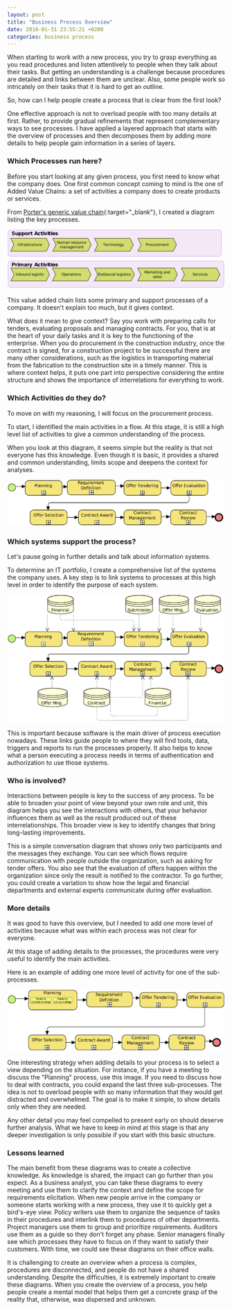 ```yaml
---
layout: post
title: "Business Process Overview"
date: 2018-01-31 23:55:21 +0200
categories: business process
---
```


When starting to work with a new process,
you try to grasp everything as you read procedures and listen attentively to
people when they talk about their tasks.
But getting an understanding is a challenge
because procedures are detailed and links between them
are unclear. Also, some people work so intricately on their tasks that it is hard
to get an outline.

So, how can I help people create a process that is clear from the first look?

<!-- more -->

One effective approach is not to overload people with too many details at first. Rather, to provide
gradual refinements that represent complementary ways to see processes.
I have applied a layered approach that starts with the overview of processes and then decomposes
them by adding more details to help people gain information in a series of layers.

### Which Processes run here?

Before you start looking at any given process, you first need to know
what the company does.
One first common concept coming to mind is the one of Added Value Chains:
a set of activities a company does to create products or services.

From [Porter's generic value chain][value-added-chain]{:target="_blank"},
I created a diagram listing the key processes.

<img src="/images/posts/overview.png" alt="Value-Added-Chain">

This value added chain lists some primary and support processes of a company.
It doesn't explain too much, but it gives context.

What does it mean to give context? Say you work with preparing calls for tenders, evaluating proposals and managing contracts. For you, that is at the heart of your daily tasks and it is key to the functioning of the enterprise. When you do procurement in the construction industry, once the contract is signed, for a construction project to be successful there are many other considerations, such as the logistics in transporting material from the fabrication to the construction site in a timely manner. This is where context helps, it puts one part into perspective considering the entire structure and shows the importance of interrelations for everything to work.

### Which Activities do they do?

To move on with my reasoning, I will focus on the procurement process.

To start, I identified the main activities in a flow. At this stage, it is still
a high level list of activities to give a common
understanding of the process.

When you look at this diagram, it seems simple but the reality is that not
everyone has this knowledge. Even though it is basic, it provides a shared and
common understanding, limits scope and deepens the context for analyses.

<img src="/images/posts/bp-overview.png" alt="Activities">

### Which systems support the process?

Let's pause going in further details and talk about information systems.

To determine an IT portfolio, I create a comprehensive list of the systems the company uses.
A key step is to link systems to
processes at this high level in order to identify the purpose of
each system.

<a href="/images/posts/bp-overview-systems.png" target="_blank"><img src="/images/posts/bp-overview-systems.png" alt="Process and Systems"></a>

This is important because software is the main driver of process execution nowadays. These links guide people to where they will find tools, data, triggers and reports to run the processes properly. It also helps to know what a person executing a process needs in terms of authentication and authorization to use those systems.

### Who is involved?

Interactions between people is key to the success of any process. To be able to broaden your point of view beyond your own role and unit, this diagram helps you see the interactions with others, that your behavior influences them as well as the result produced out of these interrelationships. This broader view is key to identify changes that bring long-lasting improvements.

This is a simple conversation diagram that shows only two participants and the messages they exchange. You can see which flows require communication with people outside the organization, such as asking for tender offers. You also see that the evaluation of offers happen within the organization since only the result is notified to the contractor. To go further, you could create a variation to show how the legal and financial departments and external experts communicate during offer evaluation.

### More details

It was good to have this overview, but I needed to add one more level of activities
because what was within each process was not clear for everyone.

At this stage of adding details to the processes, the procedures were very useful
to identify the main activities.

Here is an example of adding one more level of activity for one of the sub-processes.

<a href="/images/posts/bp-overview-sub-process.png" target="_blank">
<img src="/images/posts/bp-overview-sub-process.png" alt="SubProcesses"></a>

One interesting strategy when adding details to your process is to select a view
depending on the situation. For instance, if you have a meeting to discuss the
"Planning" process, use this image. If you need to discuss how to deal with contracts,
you could expand the last three sub-processes. The idea is not to overload people
with so many information that they would get distracted and overwhelmed. The goal
is to make it simple, to show details only when they are needed.

Any other detail you may feel compelled to present early on should deserve further
analysis. What we have to keep in mind at this stage is that any deeper investigation
is only possible if you start with this basic structure.

### Lessons learned

The main benefit from these diagrams was to create a collective knowledge.
As knowledge is shared, the impact can go further than you expect.
As a business analyst, you can take these diagrams to every meeting and use them to clarify the context and
define the scope for requirements elicitation. When new people arrive in the
company or someone starts working with a new process, they use it to quickly
get a bird's-eye view. Policy writers use them to organize
the sequence of tasks in their procedures and interlink them to procedures of
other departments. Project managers use them to group and prioritize requirements.
Auditors use them as a guide so they don't forget any phase.
Senior managers finally see which processes they have to focus on if they want
to satisfy their customers. With time, we could see these diagrams
on their office walls.

It is challenging to create an overview when a process is complex, procedures
are disconnected, and people do not have a shared understanding.
Despite the difficulties, it is extremely important to create these diagrams.
When you create the overview of a process,
you help people create a mental model that helps them get a concrete grasp of the
reality that, otherwise, was dispersed and unknown.

[value-added-chain]: https://en.wikipedia.org/wiki/Value_chain
